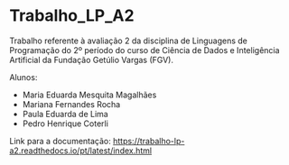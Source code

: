 # Trabalho_LP_A2

Trabalho referente à avaliação 2 da disciplina de Linguagens de Programação do 2º período do curso de Ciência de Dados e Inteligência Artificial da Fundação Getúlio Vargas (FGV).

Alunos:

* Maria Eduarda Mesquita Magalhães
* Mariana Fernandes Rocha
* Paula Eduarda de Lima
* Pedro Henrique Coterli

Link para a documentação: https://trabalho-lp-a2.readthedocs.io/pt/latest/index.html
